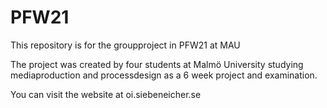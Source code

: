 # PFW21
This repository is for the groupproject in PFW21 at MAU

The project was created by four students at Malmö University studying mediaproduction and processdesign as a 6 week project and examination.

You can visit the website at oi.siebeneicher.se